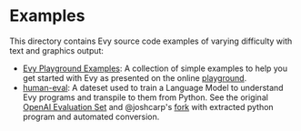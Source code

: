# Examples

This directory contains Evy source code examples of varying difficulty with
text and graphics output:

- [Evy Playground Examples](evy-playground-samples): A collection of simple examples to help you get
  started with Evy as presented on the online [playground].
- [human-eval](human-eval): A dateset used to train a Language Model to
  understand Evy programs and transpile to them from Python. See the original [OpenAI Evaluation Set] and @joshcarp's [fork] with extracted python program and automated conversion.

[playground]: https://play.evy.dev
[OpenAI Evaluation Set]: https://github.com/openai/human-eval
[fork]: https://github.com/joshcarp/humaneval-evy
